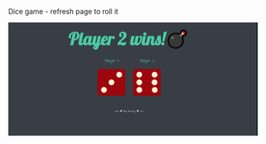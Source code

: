 Dice game - refresh page to roll it

![Kamilenzio](https://github.com/Kamilenzio/Gitrepos/blob/master/js/Dicee%20Challange/Capture.PNG)
